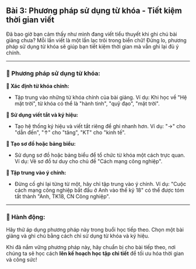 ## Bài 3: Phương pháp sử dụng từ khóa - Tiết kiệm thời gian viết

Đã bao giờ bạn cảm thấy như mình đang viết tiểu thuyết khi ghi chú bài giảng chưa? Mỗi lần viết là một lần lạc trôi trong biển chữ! Đừng lo, phương pháp sử dụng từ khóa sẽ giúp bạn tiết kiệm thời gian mà vẫn ghi lại đủ ý chính.

---

### 📌 Phương pháp sử dụng từ khóa:

**🔹 Xác định từ khóa chính:**
- Tập trung vào những từ khóa chính của bài giảng. Ví dụ: Khi học về "Hệ mặt trời", từ khóa có thể là "hành tinh", "quỹ đạo", "mặt trời".

**🔹 Sử dụng viết tắt và ký hiệu:**
- Tạo hệ thống ký hiệu và viết tắt riêng để ghi nhanh hơn. Ví dụ: "->" cho "dẫn đến", "↑" cho "tăng", "KT" cho "kinh tế".

**🔹 Tạo sơ đồ hoặc bảng biểu:**
- Sử dụng sơ đồ hoặc bảng biểu để tổ chức từ khóa một cách trực quan. Ví dụ: Vẽ sơ đồ tư duy cho chủ đề "Cách mạng công nghiệp".

**🔹 Tập trung vào ý chính:**
- Đừng cố ghi lại từng từ một, hãy chỉ tập trung vào ý chính. Ví dụ: "Cuộc cách mạng công nghiệp bắt đầu ở Anh vào thế kỷ 18" có thể được tóm tắt thành "Anh, TK18, CN Công nghiệp".

---

### 🚀 Hành động:

Hãy thử áp dụng phương pháp này trong buổi học tiếp theo. Chọn một bài giảng và ghi chú bằng cách chỉ sử dụng từ khóa và ký hiệu.

Khi đã nắm vững phương pháp này, hãy chuẩn bị cho bài tiếp theo, nơi chúng ta sẽ học cách **lên kế hoạch học tập chi tiết** để tối ưu hóa thời gian và công sức!